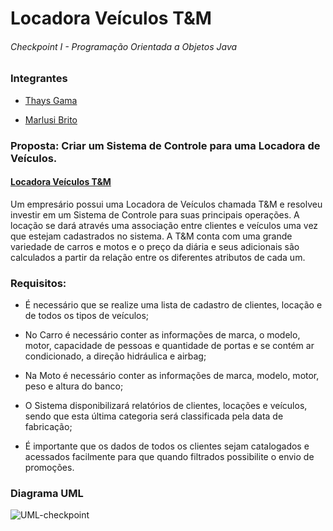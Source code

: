 # Locadora Veículos T&M

###### Checkpoint I - Programação Orientada a Objetos Java



### Integrantes

- [Thays Gama](https://github.com/thaysgama)

- [Marlusi Brito](https://github.com/MarBrito)



### **Proposta**: Criar um Sistema de Controle para uma Locadora de Veículos.



#### <u>**Locadora Veículos T&M**</u>

 

Um empresário possui uma Locadora de Veículos chamada T&M e resolveu investir em um Sistema de Controle para suas principais operações. A locação se dará através uma associação entre clientes e veículos uma vez que estejam cadastrados no sistema. A T&M conta com uma grande variedade de carros e motos e o preço da diária e seus adicionais são calculados a partir da relação entre os diferentes atributos de cada um.

  

### **Requisitos:**

- É necessário que se realize uma lista de cadastro de clientes, locação e de todos os tipos de veículos;

- No Carro é necessário conter as informações de marca, o modelo, motor, capacidade de pessoas e quantidade de portas e se contém ar condicionado, a direção hidráulica e airbag;

- Na Moto é necessário conter as informações de marca, modelo, motor, peso e altura do banco;  

- O Sistema disponibilizará relatórios de clientes, locações e veículos, sendo que esta última categoria será classificada pela data de fabricação;

- É importante que os dados de todos os clientes sejam catalogados e acessados facilmente para que quando filtrados possibilite o envio de promoções.

 

### Diagrama UML

![UML-checkpoint](https://user-images.githubusercontent.com/41749455/134010543-a8123c8f-0fed-4989-8327-be2fc979f01b.png)









